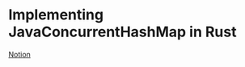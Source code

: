 
# Implementing JavaConcurrentHashMap in Rust
[Notion](https://www.notion.so/Implementing-JavaConcurrentHashMap-in-Rust-4b2992e18d474aa9812b0fb02927a71f)
